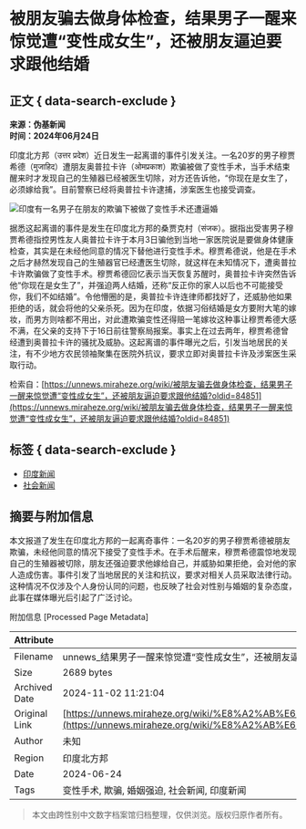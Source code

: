 # 被朋友骗去做身体检查，结果男子一醒来惊觉遭“变性成女生”，还被朋友逼迫要求跟他结婚

## 正文 { data-search-exclude }


**来源：伪基新闻**  
**时间：2024年06月24日**

印度北方邦（उत्तर प्रदेश）近日发生一起离谱的事件引发关注。一名20岁的男子穆贾希德（मुजाहिद）遭朋友奥普拉卡许（ओमप्रकाश）欺骗被做了变性手术，当手术结束醒来时才发现自己的生殖器已经被医生切除，对方还告诉他，“你现在是女生了，必须嫁给我”。目前警察已经将奥普拉卡许逮捕，涉案医生也接受调查。

![印度有一名男子在朋友的欺骗下被做了变性手术还遭逼婚](https://static.miraheze.org/unnewswiki/thumb/f/f4/20211208_185419.jpg/450px-20211208_185419.jpg)

据悉这起离谱的事件是发生在印度北方邦的桑贾克村（संजक）。据指出受害男子穆贾希德指控男性友人奥普拉卡许于本月3日骗他到当地一家医院说是要做身体健康检查，其实是在未经他同意的情况下替他进行变性手术。穆贾希德说，他是在手术之后才赫然发现自己的生殖器官已经遭医生切除，就这样在未知情况下，遭奥普拉卡许欺骗做了变性手术。穆贾希德回忆表示当天恢复苏醒时，奥普拉卡许突然告诉他“你现在是女生了”，并强迫两人结婚，还称“反正你的家人以后也不可能接受你，我们不如结婚”。令他懵圈的是，奥普拉卡许连律师都找好了，还威胁他如果拒绝的话，就会将他的父亲杀死。因为在印度，依据习俗结婚是女方要附大笔的嫁妆，而男方则啥都不用出，对此遭欺骗变性还得赔一笔嫁妆这种事让穆贾希德大感不满，在父亲的支持下于16日前往警察局报案。事实上在过去两年，穆贾希德曾经遭到奥普拉卡许的骚扰及威胁。这起离谱的事件曝光之后，引发当地居民的关注，有不少地方农民领袖聚集在医院外抗议，要求立即对奥普拉卡许及涉案医生采取行动。

检索自：[https://unnews.miraheze.org/wiki/被朋友骗去做身体检查，结果男子一醒来惊觉遭“变性成女生”，还被朋友逼迫要求跟他结婚?oldid=84851](https://unnews.miraheze.org/wiki/被朋友骗去做身体检查，结果男子一醒来惊觉遭“变性成女生”，还被朋友逼迫要求跟他结婚?oldid=84851)

## 标签 { data-search-exclude }
- [印度新闻](https://unnews.miraheze.org/wiki/Category:%E5%8D%B0%E5%BA%A6%E6%96%B0%E9%97%BB)
- [社会新闻](https://unnews.miraheze.org/wiki/Category:%E7%A4%BE%E4%BC%9A%E6%96%B0%E9%97%BB)

## 摘要与附加信息

<!-- tcd_abstract -->
本文报道了发生在印度北方邦的一起离奇事件：一名20岁的男子穆贾希德被朋友欺骗，未经他同意的情况下接受了变性手术。在手术后醒来，穆贾希德震惊地发现自己的生殖器被切除，朋友还强迫要求他嫁给自己，并威胁如果拒绝，会对他的家人造成伤害。事件引发了当地居民的关注和抗议，要求对相关人员采取法律行动。这种情况不仅涉及个人身份认同的问题，也反映了社会对性别与婚姻的复杂态度，此事在媒体曝光后引起了广泛讨论。
<!-- tcd_abstract_end -->

附加信息 [Processed Page Metadata]

| Attribute       | Value                                  |
|-----------------|----------------------------------------|
| Filename        | unnews_结果男子一醒来惊觉遭“变性成女生”，还被朋友逼迫要求跟他结婚.md                             |
| Size            | 2689 bytes                           |
| Archived Date   | 2024-11-02 11:21:04                             |
| Original Link   | [https://unnews.miraheze.org/wiki/%E8%A2%AB%E6%9C%8B%E5%8F%8B%E9%AA%97%E5%8E%BB%E5%81%9A%E8%BA%AB%E4%BD%93%E6%A3%80%E6%9F%A5%EF%BC%8C%E7%BB%93%E6%9E%9C%E7%94%B7%E5%AD%90%E4%B8%80%E9%86%92%E6%9D%A5%E6%83%8A%E8%A7%89%E9%81%AD%E2%80%9C%E5%8F%98%E6%80%A7%E6%88%90%E5%A5%B3%E7%94%9F%E2%80%9D%EF%BC%8C%E8%BF%98%E8%A2%AB%E6%9C%8B%E5%8F%8B%E9%80%BC%E8%BF%AB%E8%A6%81%E6%B1%82%E8%B7%9F%E4%BB%96%E7%BB%93%E5%A9%9A](https://unnews.miraheze.org/wiki/%E8%A2%AB%E6%9C%8B%E5%8F%8B%E9%AA%97%E5%8E%BB%E5%81%9A%E8%BA%AB%E4%BD%93%E6%A3%80%E6%9F%A5%EF%BC%8C%E7%BB%93%E6%9E%9C%E7%94%B7%E5%AD%90%E4%B8%80%E9%86%92%E6%9D%A5%E6%83%8A%E8%A7%89%E9%81%AD%E2%80%9C%E5%8F%98%E6%80%A7%E6%88%90%E5%A5%B3%E7%94%9F%E2%80%9D%EF%BC%8C%E8%BF%98%E8%A2%AB%E6%9C%8B%E5%8F%8B%E9%80%BC%E8%BF%AB%E8%A6%81%E6%B1%82%E8%B7%9F%E4%BB%96%E7%BB%93%E5%A9%9A)                       |
| Author          | 未知                               |
| Region          | 印度北方邦                               |
| Date            | 2024-06-24                                 |
| Tags            | 变性手术, 欺骗, 婚姻强迫, 社会新闻, 印度新闻                                 |
>
> 本文由跨性别中文数字档案馆归档整理，仅供浏览。版权归原作者所有。
>